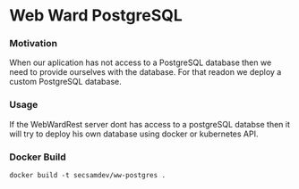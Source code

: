 # Web Ward PostgreSQL

### Motivation
When our aplication has not access to a PostgreSQL database then we need to provide ourselves with the database.  For that readon we deploy a custom PostgreSQL database.

### Usage
If the WebWardRest server dont has access to a postgreSQL databse then it will try to deploy his own database using docker or kubernetes API.

### Docker Build

```
docker build -t secsamdev/ww-postgres .
```